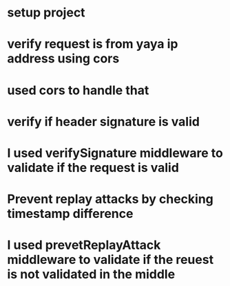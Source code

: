 # setup project

# verify request is from yaya ip address using cors
 # used cors to handle that

# verify if header signature is valid
  # I used verifySignature middleware to validate if the request is valid

# Prevent replay attacks by checking  timestamp difference
  # I used prevetReplayAttack middleware to validate if the reuest is not validated in the middle

